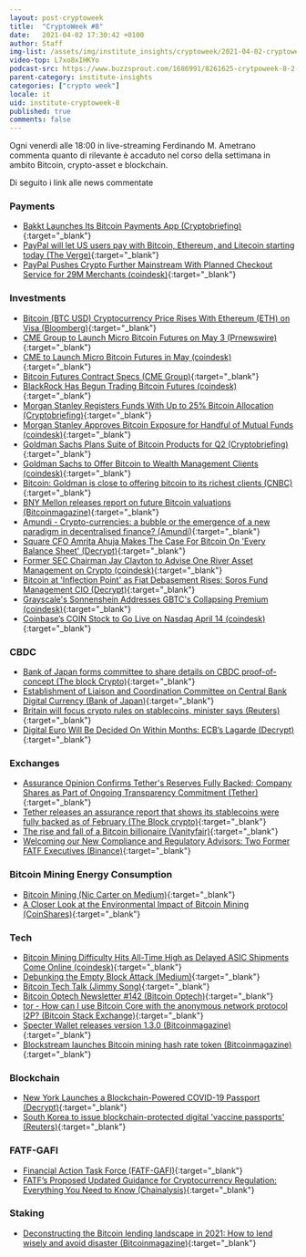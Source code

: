 ```yaml
---
layout: post-cryptoweek
title:  "CryptoWeek #8"
date:   2021-04-02 17:30:42 +0100
author: Staff
img-list: /assets/img/institute_insights/cryptoweek/2021-04-02-cryptoweek-thumb.jpg
video-top: L7xo8xIHKYo
podcast-src: https://www.buzzsprout.com/1686991/8261625-crytpoweek-8-2-aprile-2021.js?container_id=buzzsprout-player-8261625&player=small
parent-category: institute-insights
categories: ["crypto week"]
locale: it
uid: institute-cryptoweek-8
published: true
comments: false
---
```

Ogni venerdì alle 18:00 in live-streaming Ferdinando M. Ametrano commenta quanto di rilevante è accaduto nel corso della settimana in ambito Bitcoin, crypto-asset e blockchain.

Di seguito i link alle news commentate

### Payments

- [Bakkt Launches Its Bitcoin Payments App (Cryptobriefing)](https://cryptobriefing.com/bakkt-launches-its-bitcoin-payments-app/){:target="_blank"}
- [PayPal will let US users pay with Bitcoin, Ethereum, and Litecoin starting today (The Verge)](https://www.theverge.com/2021/3/30/22357246/paypal-buy-with-bitcoin-litecoin-ethereum-crypto-checkout){:target="_blank"}
- [PayPal Pushes Crypto Further Mainstream With Planned Checkout Service for 29M Merchants (coindesk)](https://www.coindesk.com/paypal-to-start-letting-us-customers-to-use-their-crypto-at-checkout-report){:target="_blank"}

### Investments

- [Bitcoin (BTC USD) Cryptocurrency Price Rises With Ethereum (ETH) on Visa (Bloomberg)](https://www.bloomberg.com/news/articles/2021-03-29/visa-using-stablecoin-to-settle-transactions-in-lure-to-fintechs){:target="_blank"}
- [CME Group to Launch Micro Bitcoin Futures on May 3 (Prnewswire)](https://www.prnewswire.com/news-releases/cme-group-to-launch-micro-bitcoin-futures-on-may-3-301258262.html){:target="_blank"}
- [CME to Launch Micro Bitcoin Futures in May (coindesk)](https://www.coindesk.com/cme-announces-launch-of-micro-bitcoin-futures-in-may){:target="_blank"}
- [Bitcoin Futures Contract Specs (CME Group)](https://www.cmegroup.com/trading/equity-index/us-index/bitcoin_contract_specifications.html){:target="_blank"}
- [BlackRock Has Begun Trading Bitcoin Futures (coindesk)](https://www.coindesk.com/blackrock-has-begun-trading-bitcoin-futures){:target="_blank"}
- [Morgan Stanley Registers Funds With Up to 25% Bitcoin Allocation (Cryptobriefing)](https://cryptobriefing.com/morgan-stanley-registers-funds-25-bitcoin-allocation/){:target="_blank"}
- [Morgan Stanley Approves Bitcoin Exposure for Handful of Mutual Funds (coindesk)](https://www.coindesk.com/morgan-stanley-approves-bitcoin-exposure-for-handful-of-mutual-funds){:target="_blank"}
- [Goldman Sachs Plans Suite of Bitcoin Products for Q2 (Cryptobriefing)](https://cryptobriefing.com/goldman-sachs-plans-suite-bitcoin-products-q2/){:target="_blank"}
- [Goldman Sachs to Offer Bitcoin to Wealth Management Clients (coindesk)](https://www.coindesk.com/goldman-sachs-to-offer-bitcoin-to-wealth-management-clients){:target="_blank"}
- [Bitcoin: Goldman is close to offering bitcoin to its richest clients (CNBC)](https://www.cnbc.com/2021/03/31/bitcoin-goldman-is-close-to-offering-bitcoin-to-its-richest-clients.html){:target="_blank"}
- [BNY Mellon releases report on future Bitcoin valuations (Bitcoinmagazine)](https://bitcoinmagazine.com/markets/bny-mellon-releases-report-on-future-bitcoin-valuations){:target="_blank"}
- [Amundi - Crypto-currencies: a bubble or the emergence of a new paradigm in decentralised finance? (Amundi)](https://research-center.amundi.com/article/crypto-currencies-bubble-or-emergence-new-paradigm-decentralised-finance){:target="_blank"}
- [Square CFO Amrita Ahuja Makes The Case For Bitcoin On 'Every Balance Sheet' (Decrypt)](https://decrypt.co/63192/square-cfo-amrita-ahuja-makes-the-case-for-bitcoin-on-every-balance-sheet){:target="_blank"}
- [Former SEC Chairman Jay Clayton to Advise One River Asset Management on Crypto (coindesk)](https://www.coindesk.com/former-sec-chairman-jay-clayton-to-advise-one-river-asset-management-on-crypto){:target="_blank"}
- [Bitcoin at 'Inflection Point' as Fiat Debasement Rises: Soros Fund Management CIO (Decrypt)](https://decrypt.co/62981/bitcoin-inflection-point-soros-fund-management-cio){:target="_blank"}
- [Grayscale's Sonnenshein Addresses GBTC's Collapsing Premium (coindesk)](https://www.coindesk.com/grayscale-sonnenshein-gbtc-collapsing-premium-coindesktv){:target="_blank"}
- [Coinbase’s COIN Stock to Go Live on Nasdaq April 14 (coindesk)](https://www.coindesk.com/coinbases-coin-stock-to-go-live-on-nasdaq-april-14){:target="_blank"}

### CBDC

- [Bank of Japan forms committee to share details on CBDC proof-of-concept (The block Crypto)](https://www.theblockcrypto.com/linked/99626/boj-cbdc-committee-proof-of-concept){:target="_blank"}
- [Establishment of Liaison and Coordination Committee on Central Bank Digital Currency (Bank of Japan)](https://www.boj.or.jp/en/announcements/release_2021/rel210326a.pdf){:target="_blank"}
- [Britain will focus crypto rules on stablecoins, minister says (Reuters)](https://www.reuters.com/article/us-crypto-currency-regulations/uk-to-focus-crypto-rules-on-stablecoins-says-minister-idUSKBN2BM11G){:target="_blank"}
- [Digital Euro Will Be Decided On Within Months: ECB’s Lagarde (Decrypt)](https://decrypt.co/63558/digital-euro-plans-launch-ecb-president-lagarde){:target="_blank"}

### Exchanges

- [Assurance Opinion Confirms Tether's Reserves Fully Backed; Company Shares as Part of Ongoing Transparency Commitment (Tether)](https://tether.to/assurance-opinion-mar-21/){:target="_blank"}
- [Tether releases an assurance report that shows its stablecoins were fully backed as of February (The Block crypto)](https://www.theblockcrypto.com/post/99806/tether-assurance-report-stablecoins-usdt-fully-backed){:target="_blank"}
- [The rise and fall of a Bitcoin billionaire (Vanityfair)](https://archive.vanityfair.com/article/2021/4/1/the-rise-and-fall-of-a-bitcoin-billionaire){:target="_blank"}
- [Welcoming our New Compliance and Regulatory Advisors: Two Former FATF Executives (Binance)](https://www.binance.com/en/blog/421499824684901842/Welcoming-our-New-Compliance-and-Regulatory-Advisors-Two-Former-FATF-Executives){:target="_blank"}

### Bitcoin Mining Energy Consumption

- [Bitcoin Mining (Nic Carter on Medium)](https://medium.com/@nic__carter/noahbjectivity-on-bitcoin-mining-2052226310cb){:target="_blank"}
- [A Closer Look at the Environmental Impact of Bitcoin Mining (CoinShares)](https://coinshares.com/research/closer-look-environmental-impact-of-bitcoin-mining){:target="_blank"}

### Tech

- [Bitcoin Mining Difficulty Hits All-Time High as Delayed ASIC Shipments Come Online (coindesk)](https://www.coindesk.com/bitcoin-mining-difficulty){:target="_blank"}
- [Debunking the Empty Block Attack (Medium)](https://jimmysong.medium.com/debunking-the-empty-block-attack-10513858b3f8){:target="_blank"}
- [Bitcoin Tech Talk (Jimmy Song)](https://jimmysong.substack.com/){:target="_blank"}
- [Bitcoin Optech Newsletter #142 (Bitcoin Optech)](https://bitcoinops.org/en/newsletters/2021/03/31/){:target="_blank"}
- [tor - How can I use Bitcoin Core with the anonymous network protocol I2P? (Bitcoin Stack Exchange)](https://bitcoin.stackexchange.com/questions/103402/how-can-i-use-bitcoin-core-with-the-anonymous-network-protocol-i2p){:target="_blank"}
- [Specter Wallet releases version 1.3.0 (Bitcoinmagazine)](https://bitcoinmagazine.com/technical/specter-wallet-releases-version-1-3-0){:target="_blank"}
- [Blockstream launches Bitcoin mining hash rate token (Bitcoinmagazine)](https://bitcoinmagazine.com/business/blockstream-launches-bitcoin-mining-hash-rate-token){:target="_blank"}

### Blockchain

- [New York Launches a Blockchain-Powered COVID-19 Passport (Decrypt)](https://decrypt.co/63115/new-york-launches-a-blockchain-powered-covid-19-passport){:target="_blank"}
- [South Korea to issue blockchain-protected digital 'vaccine passports' (Reuters)](https://www.reuters.com/article/us-health-coronavirus-southkorea-idUSKBN2BO43W){:target="_blank"}

### FATF-GAFI

- [Financial Action Task Force (FATF-GAFI)](https://www.fatf-gafi.org/publications/fatfrecommendations/documents/guidance-rba-virtual-assets.html){:target="_blank"}
- [FATF’s Proposed Updated Guidance for Cryptocurrency Regulation: Everything You Need to Know (Chainalysis)](https://blog.chainalysis.com/reports/fatfs-updated-guidance-march-2021){:target="_blank"}

### Staking

- [Deconstructing the Bitcoin lending landscape in 2021: How to lend wisely and avoid disaster (Bitcoinmagazine)](https://bitcoinmagazine.com/markets/deconstructing-the-bitcoin-lending-landscape-in-2021-how-to-lend-wisely-and-avoid-disaster){:target="_blank"}
